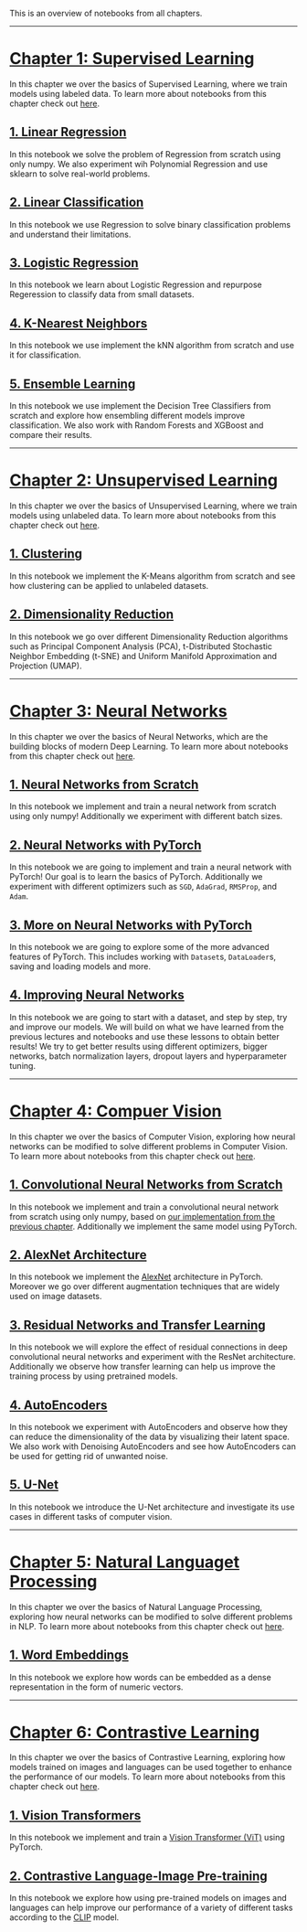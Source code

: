 This is an overview of notebooks from all chapters.

----

# [Chapter 1: Supervised Learning](https://github.com/SharifiZarchi/Introduction_to_Machine_Learning/tree/main/Jupyter_Notebooks/Chapter_01_Supervised_Learning)
In this chapter we over the basics of Supervised Learning, where we train models using labeled data.
To learn more about notebooks from this chapter check out [here](https://github.com/SharifiZarchi/Introduction_to_Machine_Learning/blob/main/Jupyter_Notebooks/Chapter_01_Supervised_Learning/README.md).

## [1. Linear Regression](https://github.com/SharifiZarchi/Introduction_to_Machine_Learning/blob/main/Jupyter_Notebooks/Chapter_01_Supervised_Learning/01-Linear%20Regression/01-Linear_Regression.ipynb)
In this notebook we solve the problem of Regression from scratch using only numpy. We also experiment wih Polynomial Regression and use sklearn to solve real-world problems.

## [2. Linear Classification](https://github.com/SharifiZarchi/Introduction_to_Machine_Learning/blob/main/Jupyter_Notebooks/Chapter_01_Supervised_Learning/02-Linear%20Classification/02-Linear_Classification.ipynb)
In this notebook we use Regression to solve binary classification problems and understand their limitations.

## [3. Logistic Regression](https://github.com/SharifiZarchi/Introduction_to_Machine_Learning/blob/main/Jupyter_Notebooks/Chapter_01_Supervised_Learning/03-Logistic%20Regression/03-Logistic_Regression.ipynb)
In this notebook we learn about Logistic Regression and repurpose Regeression to classify data from small datasets.

## [4. K-Nearest Neighbors](https://github.com/SharifiZarchi/Introduction_to_Machine_Learning/blob/main/Jupyter_Notebooks/Chapter_01_Supervised_Learning/04-kNN/04-kNN.ipynb)
In this notebook we use implement the kNN algorithm from scratch and use it for classification. 

## [5. Ensemble Learning](https://github.com/SharifiZarchi/Introduction_to_Machine_Learning/blob/main/Jupyter_Notebooks/Chapter_01_Supervised_Learning/05-Ensemble%20Learning/05-Ensemble_Learning.ipynb)
In this notebook we use implement the Decision Tree Classifiers from scratch and explore how ensembling different models improve classification. 
We also work with Random Forests and XGBoost and compare their results.

----

# [Chapter 2: Unsupervised Learning](https://github.com/SharifiZarchi/Introduction_to_Machine_Learning/tree/main/Jupyter_Notebooks/Chapter_02_Unsupervised_Learning)
In this chapter we over the basics of Unsupervised Learning, where we train models using unlabeled data.
To learn more about notebooks from this chapter check out [here](https://github.com/SharifiZarchi/Introduction_to_Machine_Learning/blob/main/Jupyter_Notebooks/Chapter_02_Unsupervised_Learning/README.md).

## [1. Clustering](https://github.com/SharifiZarchi/Introduction_to_Machine_Learning/blob/main/Jupyter_Notebooks/Chapter_02_Unsupervised_Learning/Clustering.ipynb)
In this notebook we implement the K-Means algorithm from scratch and see how clustering can be applied to unlabeled datasets.

## [2. Dimensionality Reduction](https://github.com/SharifiZarchi/Introduction_to_Machine_Learning/blob/main/Jupyter_Notebooks/Chapter_02_Unsupervised_Learning/DimensionalityReduction.ipynb)
In this notebook we go over different Dimensionality Reduction algorithms such as Principal Component Analysis (PCA), t-Distributed Stochastic Neighbor Embedding (t-SNE) and Uniform Manifold Approximation and Projection (UMAP).

----

# [Chapter 3: Neural Networks](https://github.com/SharifiZarchi/Introduction_to_Machine_Learning/tree/main/Jupyter_Notebooks/Chapter_03_Neural_Networks)
In this chapter we over the basics of Neural Networks, which are the building blocks of modern Deep Learning.
To learn more about notebooks from this chapter check out [here](https://github.com/SharifiZarchi/Introduction_to_Machine_Learning/blob/main/Jupyter_Notebooks/Chapter_03_Neural_Networks/README.md).

## [1. Neural Networks from Scratch](https://github.com/SharifiZarchi/Introduction_to_Machine_Learning/blob/main/Jupyter_Notebooks/Chapter_03_Neural_Networks/NNs_from_scratch.ipynb)
In this notebook we implement and train a neural network from scratch using only numpy!
Additionally we experiment with different batch sizes.

## [2. Neural Networks with PyTorch](https://github.com/SharifiZarchi/Introduction_to_Machine_Learning/blob/main/Jupyter_Notebooks/Chapter_03_Neural_Networks/NNs_with_torch.ipynb)
In this notebook we are going to implement and train a neural network with PyTorch!
Our goal is to learn the basics of PyTorch.
Additionally we experiment with different optimizers such as `SGD`, `AdaGrad`, `RMSProp`, and `Adam`.

## [3. More on Neural Networks with PyTorch](https://github.com/SharifiZarchi/Introduction_to_Machine_Learning/blob/main/Jupyter_Notebooks/Chapter_03_Neural_Networks/More_on_NNs_with_Torch.ipynb)
In this notebook we are going to explore some of the more advanced features of PyTorch. 
This includes working with `Dataset`s, `DataLoader`s, saving and loading models and more.

## [4. Improving Neural Networks](https://github.com/SharifiZarchi/Introduction_to_Machine_Learning/blob/main/Jupyter_Notebooks/Chapter_03_Neural_Networks/Improving_NNs.ipynb)
In this notebook we are going to start with a dataset, and step by step, try and improve our models. 
We will build on what we have learned from the previous lectures and notebooks and use these lessons to obtain better results!
We try to get better results using different optimizers, bigger networks, batch normalization layers, dropout layers and hyperparameter tuning.

----

# [Chapter 4: Compuer Vision](https://github.com/SharifiZarchi/Introduction_to_Machine_Learning/blob/main/Jupyter_Notebooks/Chapter_04_Compuer_Vision)
In this chapter we over the basics of Computer Vision, exploring how neural networks can be modified to solve different problems in Computer Vision.
To learn more about notebooks from this chapter check out [here](https://github.com/SharifiZarchi/Introduction_to_Machine_Learning/blob/main/Jupyter_Notebooks/Chapter_04_Compuer_Vision/README.md).

## [1. Convolutional Neural Networks from Scratch](https://github.com/SharifiZarchi/Introduction_to_Machine_Learning/blob/main/Jupyter_Notebooks/Chapter_04_Computer_Vision/CNNs_from_scratch.ipynb)
In this notebook we implement and train a convolutional neural network from scratch using only numpy, based on [our implementation from the previous chapter](https://github.com/SharifiZarchi/Introduction_to_Machine_Learning/blob/main/Jupyter_Notebooks/Chapter_03_Neural_Networks/NNs_from_scratch.ipynb).
Additionally we implement the same model using PyTorch.

## [2. AlexNet Architecture](https://github.com/SharifiZarchi/Introduction_to_Machine_Learning/blob/main/Jupyter_Notebooks/Chapter_04_Computer_Vision/AlexNet.ipynb)
In this notebook we implement the [AlexNet](http://papers.nips.cc/paper/4824-imagenet-classification-with-deep-convolutional-neural-networks) architecture in PyTorch.
Moreover we go over different augmentation techniques that are widely used on image datasets.

## [3. Residual Networks and Transfer Learning](https://github.com/SharifiZarchi/Introduction_to_Machine_Learning/blob/main/Jupyter_Notebooks/Chapter_04_Computer_Vision/ResNets_Transfer_Learning.ipynb)
In this notebook we will explore the effect of residual connections in deep convolutional neural networks and experiment with the ResNet architecture.
Additionally we observe how transfer learning can help us improve the training process by using pretrained models.

## [4. AutoEncoders](https://github.com/SharifiZarchi/Introduction_to_Machine_Learning/blob/main/Jupyter_Notebooks/Chapter_04_Computer_Vision/AutoEncoders.ipynb)
In this notebook we experiment with AutoEncoders and observe how they can reduce the dimensionality of the data by visualizing their latent space.
We also work with Denoising AutoEncoders and see how AutoEncoders can be used for getting rid of unwanted noise.

## [5. U-Net](https://github.com/SharifiZarchi/Introduction_to_Machine_Learning/blob/main/Jupyter_Notebooks/Chapter_04_Computer_Vision/UNet.ipynb)
In this notebook we introduce the U-Net architecture and investigate its use cases in different tasks of computer vision.

----

# [Chapter 5: Natural Languaget Processing](https://github.com/SharifiZarchi/Introduction_to_Machine_Learning/blob/main/Jupyter_Notebooks/Chapter_05_Natural_Language_Processing)
In this chapter we over the basics of Natural Language Processing, exploring how neural networks can be modified to solve different problems in NLP.
To learn more about notebooks from this chapter check out [here](https://github.com/SharifiZarchi/Introduction_to_Machine_Learning/blob/main/Jupyter_Notebooks/Chapter_05_Natural_Language_Processing/README.md).

## [1. Word Embeddings](https://github.com/SharifiZarchi/Introduction_to_Machine_Learning/blob/main/Jupyter_Notebooks/Chapter_05_Natural_Language_Processing/01-Word%20Embedding/Word%20Embedding.ipynb)
In this notebook we explore how words can be embedded as a dense representation in the form of numeric vectors.

----

# [Chapter 6: Contrastive Learning](https://github.com/SharifiZarchi/Introduction_to_Machine_Learning/tree/main/Jupyter_Notebooks/Chapter_06_Contrastive_Learning)
In this chapter we over the basics of Contrastive Learning, exploring how models trained on images and languages can be used together to enhance the performance of our models.
To learn more about notebooks from this chapter check out [here](https://github.com/SharifiZarchi/Introduction_to_Machine_Learning/blob/main/Jupyter_Notebooks/Chapter_06_Contrastive_Learning/README.md).

## [1. Vision Transformers](https://github.com/SharifiZarchi/Introduction_to_Machine_Learning/blob/main/Jupyter_Notebooks/Chapter_06_Contrastive_Learning/ViT.ipynb)
In this notebook we implement and train a [Vision Transformer (ViT)](https://arxiv.org/abs/2010.11929) using PyTorch.

## [2. Contrastive Language-Image Pre-training](https://github.com/SharifiZarchi/Introduction_to_Machine_Learning/blob/main/Jupyter_Notebooks/Chapter_06_Contrastive_Learning/CLIP.ipynb)
In this notebook we explore how using pre-trained models on images and languages can help improve our performance of a variety of different tasks according to the [CLIP](https://openai.com/index/clip/) model.
